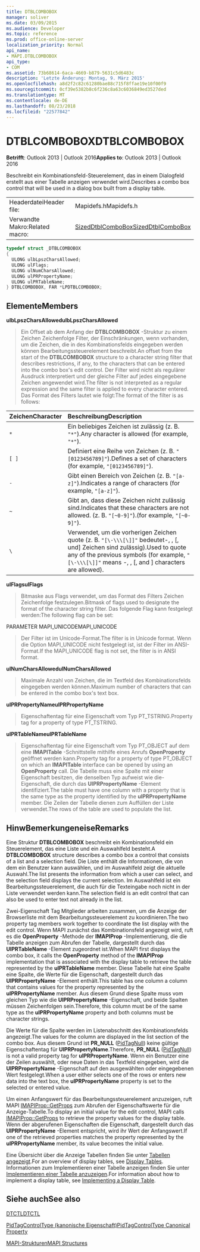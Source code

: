 ```yaml
---
title: DTBLCOMBOBOX
manager: soliver
ms.date: 03/09/2015
ms.audience: Developer
ms.topic: reference
ms.prod: office-online-server
localization_priority: Normal
api_name:
- MAPI.DTBLCOMBOBOX
api_type:
- COM
ms.assetid: 73b68614-6aca-4669-b879-5631c5d6483c
description: 'Letzte Änderung: Montag, 9. März 2015'
ms.openlocfilehash: a8d2f2c82c61280bae88c715f8ffae19e10f00f9
ms.sourcegitcommit: 0cf39e5382b8c6f236c8a63c6036849ed3527ded
ms.translationtype: MT
ms.contentlocale: de-DE
ms.lasthandoff: 08/23/2018
ms.locfileid: "22577842"
---
```

# <a name="dtblcombobox"></a><span data-ttu-id="b4ecc-103">DTBLCOMBOBOX</span><span class="sxs-lookup"><span data-stu-id="b4ecc-103">DTBLCOMBOBOX</span></span>

  
  
<span data-ttu-id="b4ecc-104">**Betrifft**: Outlook 2013 | Outlook 2016</span><span class="sxs-lookup"><span data-stu-id="b4ecc-104">**Applies to**: Outlook 2013 | Outlook 2016</span></span> 
  
<span data-ttu-id="b4ecc-105">Beschreibt ein Kombinationsfeld-Steuerelement, das in einem Dialogfeld erstellt aus einer Tabelle anzeigen verwendet wird.</span><span class="sxs-lookup"><span data-stu-id="b4ecc-105">Describes a combo box control that will be used in a dialog box built from a display table.</span></span>
  
|||
|:-----|:-----|
|<span data-ttu-id="b4ecc-106">Headerdatei</span><span class="sxs-lookup"><span data-stu-id="b4ecc-106">Header file:</span></span>  <br/> |<span data-ttu-id="b4ecc-107">Mapidefs.h</span><span class="sxs-lookup"><span data-stu-id="b4ecc-107">Mapidefs.h</span></span>  <br/> |
|<span data-ttu-id="b4ecc-108">Verwandte Makro:</span><span class="sxs-lookup"><span data-stu-id="b4ecc-108">Related macro:</span></span>  <br/> |[<span data-ttu-id="b4ecc-109">SizedDtblComboBox</span><span class="sxs-lookup"><span data-stu-id="b4ecc-109">SizedDtblComboBox</span></span>](sizeddtblcombobox.md) <br/> |
   
```cpp
typedef struct _DTBLCOMBOBOX
{
  ULONG ulbLpszCharsAllowed;
  ULONG ulFlags;
  ULONG ulNumCharsAllowed;
  ULONG ulPRPropertyName;
  ULONG ulPRTableName;
} DTBLCOMBOBOX, FAR *LPDTBLCOMBOBOX;

```

## <a name="members"></a><span data-ttu-id="b4ecc-110">Elemente</span><span class="sxs-lookup"><span data-stu-id="b4ecc-110">Members</span></span>

 <span data-ttu-id="b4ecc-111">**ulbLpszCharsAllowed**</span><span class="sxs-lookup"><span data-stu-id="b4ecc-111">**ulbLpszCharsAllowed**</span></span>
  
> <span data-ttu-id="b4ecc-112">Ein Offset ab dem Anfang der **DTBLCOMBOBOX** -Struktur zu einem Zeichen Zeichenfolge Filter, der Einschränkungen, wenn vorhanden, um die Zeichen, die in des Kombinationsfelds eingegeben werden können Bearbeitungssteuerelement beschreibt.</span><span class="sxs-lookup"><span data-stu-id="b4ecc-112">An offset from the start of the **DTBLCOMBOBOX** structure to a character string filter that describes restrictions, if any, to the characters that can be entered into the combo box's edit control.</span></span> <span data-ttu-id="b4ecc-113">Der Filter wird nicht als regulärer Ausdruck interpretiert und der gleiche Filter auf jedes eingegebene Zeichen angewendet wird.</span><span class="sxs-lookup"><span data-stu-id="b4ecc-113">The filter is not interpreted as a regular expression and the same filter is applied to every character entered.</span></span> <span data-ttu-id="b4ecc-114">Das Format des Filters lautet wie folgt:</span><span class="sxs-lookup"><span data-stu-id="b4ecc-114">The format of the filter is as follows:</span></span> 
    
|<span data-ttu-id="b4ecc-115">**Zeichen**</span><span class="sxs-lookup"><span data-stu-id="b4ecc-115">**Character**</span></span>|<span data-ttu-id="b4ecc-116">**Beschreibung**</span><span class="sxs-lookup"><span data-stu-id="b4ecc-116">**Description**</span></span>|
|:-----|:-----|
| `*` <br/> |<span data-ttu-id="b4ecc-117">Ein beliebiges Zeichen ist zulässig (z. B. `"*"`).</span><span class="sxs-lookup"><span data-stu-id="b4ecc-117">Any character is allowed (for example,  `"*"`).</span></span>  <br/> |
| `[ ]` <br/> |<span data-ttu-id="b4ecc-118">Definiert eine Reihe von Zeichen (z. B. `"[0123456789]"`).</span><span class="sxs-lookup"><span data-stu-id="b4ecc-118">Defines a set of characters (for example,  `"[0123456789]"`).</span></span>  <br/> |
| `-` <br/> |<span data-ttu-id="b4ecc-119">Gibt einen Bereich von Zeichen (z. B. `"[a-z]"`).</span><span class="sxs-lookup"><span data-stu-id="b4ecc-119">Indicates a range of characters (for example,  `"[a-z]"`).</span></span>  <br/> |
| `~` <br/> |<span data-ttu-id="b4ecc-120">Gibt an, dass diese Zeichen nicht zulässig sind.</span><span class="sxs-lookup"><span data-stu-id="b4ecc-120">Indicates that these characters are not allowed.</span></span> <span data-ttu-id="b4ecc-121">(z. B. `"[~0-9]"`).</span><span class="sxs-lookup"><span data-stu-id="b4ecc-121">(for example,  `"[~0-9]"`).</span></span>  <br/> |
| `\` <br/> |<span data-ttu-id="b4ecc-122">Verwendet, um die vorherigen Zeichen quote (z. B. `"[\-\\\[\]]"` bedeutet-, \, [, und] Zeichen sind zulässig).</span><span class="sxs-lookup"><span data-stu-id="b4ecc-122">Used to quote any of the previous symbols (for example,  `"[\-\\\[\]]"` means -, \, [, and ] characters are allowed).</span></span>  <br/> |
   
 <span data-ttu-id="b4ecc-123">**ulFlags**</span><span class="sxs-lookup"><span data-stu-id="b4ecc-123">**ulFlags**</span></span>
  
> <span data-ttu-id="b4ecc-124">Bitmaske aus Flags verwendet, um das Format des Filters Zeichen Zeichenfolge festzulegen.</span><span class="sxs-lookup"><span data-stu-id="b4ecc-124">Bitmask of flags used to designate the format of the character string filter.</span></span> <span data-ttu-id="b4ecc-125">Das folgende Flag kann festgelegt werden:</span><span class="sxs-lookup"><span data-stu-id="b4ecc-125">The following flag can be set:</span></span>
    
<span data-ttu-id="b4ecc-126">PARAMETER MAPI_UNICODE</span><span class="sxs-lookup"><span data-stu-id="b4ecc-126">MAPI_UNICODE</span></span> 
  
> <span data-ttu-id="b4ecc-127">Der Filter ist im Unicode-Format.</span><span class="sxs-lookup"><span data-stu-id="b4ecc-127">The filter is in Unicode format.</span></span> <span data-ttu-id="b4ecc-128">Wenn die Option MAPI_UNICODE nicht festgelegt ist, ist der Filter im ANSI-Format.</span><span class="sxs-lookup"><span data-stu-id="b4ecc-128">If the MAPI_UNICODE flag is not set, the filter is in ANSI format.</span></span>
    
 <span data-ttu-id="b4ecc-129">**ulNumCharsAllowed**</span><span class="sxs-lookup"><span data-stu-id="b4ecc-129">**ulNumCharsAllowed**</span></span>
  
> <span data-ttu-id="b4ecc-130">Maximale Anzahl von Zeichen, die im Textfeld des Kombinationsfelds eingegeben werden können.</span><span class="sxs-lookup"><span data-stu-id="b4ecc-130">Maximum number of characters that can be entered in the combo box's text box.</span></span>
    
 <span data-ttu-id="b4ecc-131">**ulPRPropertyName**</span><span class="sxs-lookup"><span data-stu-id="b4ecc-131">**ulPRPropertyName**</span></span>
  
> <span data-ttu-id="b4ecc-132">Eigenschaftentag für eine Eigenschaft vom Typ PT_TSTRING.</span><span class="sxs-lookup"><span data-stu-id="b4ecc-132">Property tag for a property of type PT_TSTRING.</span></span> 
    
 <span data-ttu-id="b4ecc-133">**ulPRTableName**</span><span class="sxs-lookup"><span data-stu-id="b4ecc-133">**ulPRTableName**</span></span>
  
> <span data-ttu-id="b4ecc-134">Eigenschaftentag für eine Eigenschaft vom Typ PT_OBJECT auf dem eine **IMAPITable** -Schnittstelle mithilfe eines Anrufs **OpenProperty** geöffnet werden kann.</span><span class="sxs-lookup"><span data-stu-id="b4ecc-134">Property tag for a property of type PT_OBJECT on which an **IMAPITable** interface can be opened by using an **OpenProperty** call.</span></span> <span data-ttu-id="b4ecc-135">Die Tabelle muss eine Spalte mit einer Eigenschaft besitzen, die denselben Typ aufweist wie die-Eigenschaft, die durch das **UlPRPropertyName** -Element identifiziert.</span><span class="sxs-lookup"><span data-stu-id="b4ecc-135">The table must have one column with a property that is the same type as the property identified by the **ulPRPropertyName** member.</span></span> <span data-ttu-id="b4ecc-136">Die Zeilen der Tabelle dienen zum Auffüllen der Liste verwendet.</span><span class="sxs-lookup"><span data-stu-id="b4ecc-136">The rows of the table are used to populate the list.</span></span> 
    
## <a name="remarks"></a><span data-ttu-id="b4ecc-137">HinwBemerkungeneise</span><span class="sxs-lookup"><span data-stu-id="b4ecc-137">Remarks</span></span>

<span data-ttu-id="b4ecc-138">Eine Struktur **DTBLCOMBOBOX** beschreibt ein Kombinationsfeld ein Steuerelement, das eine Liste und ein Auswahlfeld besteht.</span><span class="sxs-lookup"><span data-stu-id="b4ecc-138">A **DTBLCOMBOBOX** structure describes a combo box a control that consists of a list and a selection field.</span></span> <span data-ttu-id="b4ecc-139">Die Liste enthält die Informationen, die von dem ein Benutzer kann auswählen, und im Auswahlfeld zeigt die aktuelle Auswahl.</span><span class="sxs-lookup"><span data-stu-id="b4ecc-139">The list presents the information from which a user can select, and the selection field displays the current selection.</span></span> <span data-ttu-id="b4ecc-140">Im Auswahlfeld ist ein Bearbeitungssteuerelement, die auch für die Texteingabe noch nicht in der Liste verwendet werden kann.</span><span class="sxs-lookup"><span data-stu-id="b4ecc-140">The selection field is an edit control that can also be used to enter text not already in the list.</span></span> 
  
<span data-ttu-id="b4ecc-141">Zwei-Eigenschaft Tag Mitglieder arbeiten zusammen, um die Anzeige der Browserliste mit dem Bearbeitungssteuerelement zu koordinieren.</span><span class="sxs-lookup"><span data-stu-id="b4ecc-141">The two property tag members work together to coordinate the list display with the edit control.</span></span> <span data-ttu-id="b4ecc-142">Wenn MAPI zunächst das Kombinationsfeld angezeigt wird, ruft es die **OpenProperty** -Methode der **IMAPIProp** -Implementierung, die die Tabelle anzeigen zum Abrufen der Tabelle, dargestellt durch das **UlPRTableName** -Element zugeordnet ist.</span><span class="sxs-lookup"><span data-stu-id="b4ecc-142">When MAPI first displays the combo box, it calls the **OpenProperty** method of the **IMAPIProp** implementation that is associated with the display table to retrieve the table represented by the **ulPRTableName** member.</span></span> <span data-ttu-id="b4ecc-143">Diese Tabelle hat eine Spalte eine Spalte, die Werte für die Eigenschaft, dargestellt durch das **UlPRPropertyName** -Element enthält.</span><span class="sxs-lookup"><span data-stu-id="b4ecc-143">This table has one column a column that contains values for the property represented by the **ulPRPropertyName** member.</span></span> <span data-ttu-id="b4ecc-144">Aus diesem Grund diese Spalte muss vom gleichen Typ wie die **UlPRPropertyName** -Eigenschaft, und beide Spalten müssen Zeichenfolgen sein.</span><span class="sxs-lookup"><span data-stu-id="b4ecc-144">Therefore, this column must be of the same type as the **ulPRPropertyName** property and both columns must be character strings.</span></span> 
  
<span data-ttu-id="b4ecc-145">Die Werte für die Spalte werden im Listenabschnitt des Kombinationsfelds angezeigt.</span><span class="sxs-lookup"><span data-stu-id="b4ecc-145">The values for the column are displayed in the list section of the combo box.</span></span> <span data-ttu-id="b4ecc-146">Aus diesem Grund ist **PR_NULL** ([PidTagNull](pidtagnull-canonical-property.md)) keine gültige Eigenschaftentag für **UlPRPropertyName**.</span><span class="sxs-lookup"><span data-stu-id="b4ecc-146">Therefore, **PR_NULL** ([PidTagNull](pidtagnull-canonical-property.md)) is not a valid property tag for **ulPRPropertyName**.</span></span> <span data-ttu-id="b4ecc-147">Wenn ein Benutzer eine der Zeilen auswählt, oder neue Daten in das Textfeld eingegeben, wird die **UlPRPropertyName** -Eigenschaft auf den ausgewählten oder eingegebenen Wert festgelegt.</span><span class="sxs-lookup"><span data-stu-id="b4ecc-147">When a user either selects one of the rows or enters new data into the text box, the **ulPRPropertyName** property is set to the selected or entered value.</span></span> 
  
<span data-ttu-id="b4ecc-148">Um einen Anfangswert für das Bearbeitungssteuerelement anzuzeigen, ruft MAPI [IMAPIProp::GetProps](imapiprop-getprops.md) zum Abrufen der Eigenschaftswerte für die Anzeige-Tabelle.</span><span class="sxs-lookup"><span data-stu-id="b4ecc-148">To display an initial value for the edit control, MAPI calls [IMAPIProp::GetProps](imapiprop-getprops.md) to retrieve the property values for the display table.</span></span> <span data-ttu-id="b4ecc-149">Wenn der abgerufenen Eigenschaften die Eigenschaft, dargestellt durch das **UlPRPropertyName** -Element entspricht, wird ihr Wert der Anfangswert.</span><span class="sxs-lookup"><span data-stu-id="b4ecc-149">If one of the retrieved properties matches the property represented by the **ulPRPropertyName** member, its value becomes the initial value.</span></span> 
  
<span data-ttu-id="b4ecc-150">Eine Übersicht über die Anzeige Tabellen finden Sie unter [Tabellen angezeigt](display-tables.md).</span><span class="sxs-lookup"><span data-stu-id="b4ecc-150">For an overview of display tables, see [Display Tables](display-tables.md).</span></span> <span data-ttu-id="b4ecc-151">Informationen zum Implementieren einer Tabelle anzeigen finden Sie unter [Implementieren einer Tabelle anzuzeigen](display-table-implementation.md).</span><span class="sxs-lookup"><span data-stu-id="b4ecc-151">For information about how to implement a display table, see [Implementing a Display Table](display-table-implementation.md).</span></span>
  
## <a name="see-also"></a><span data-ttu-id="b4ecc-152">Siehe auch</span><span class="sxs-lookup"><span data-stu-id="b4ecc-152">See also</span></span>



[<span data-ttu-id="b4ecc-153">DTCTL</span><span class="sxs-lookup"><span data-stu-id="b4ecc-153">DTCTL</span></span>](dtctl.md)
  
[<span data-ttu-id="b4ecc-154">PidTagControlType (kanonische Eigenschaft)</span><span class="sxs-lookup"><span data-stu-id="b4ecc-154">PidTagControlType Canonical Property</span></span>](pidtagcontroltype-canonical-property.md)


[<span data-ttu-id="b4ecc-155">MAPI-Strukturen</span><span class="sxs-lookup"><span data-stu-id="b4ecc-155">MAPI Structures</span></span>](mapi-structures.md)

